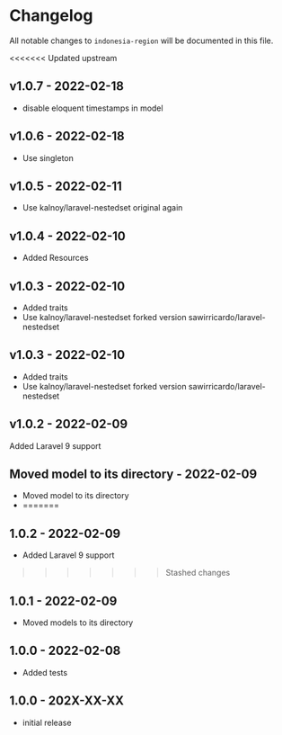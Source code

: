 # Changelog

All notable changes to `indonesia-region` will be documented in this file.

<<<<<<< Updated upstream

## v1.0.7 - 2022-02-18

- disable eloquent timestamps in model

## v1.0.6 - 2022-02-18

- Use singleton

## v1.0.5 - 2022-02-11

- Use kalnoy/laravel-nestedset original again

## v1.0.4 - 2022-02-10

- Added Resources

## v1.0.3 - 2022-02-10

- Added traits
- Use kalnoy/laravel-nestedset forked version sawirricardo/laravel-nestedset

## v1.0.3 - 2022-02-10

- Added traits
- Use kalnoy/laravel-nestedset forked version sawirricardo/laravel-nestedset

## v1.0.2 - 2022-02-09

Added Laravel 9 support

## Moved model to its directory - 2022-02-09

- Moved model to its directory
- =======

## 1.0.2 - 2022-02-09

- Added Laravel 9 support

> > > > > > > Stashed changes

## 1.0.1 - 2022-02-09

- Moved models to its directory

## 1.0.0 - 2022-02-08

- Added tests

## 1.0.0 - 202X-XX-XX

- initial release
